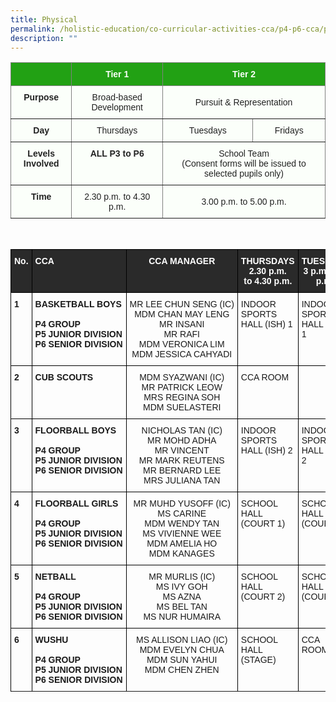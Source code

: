 ```yaml
---
title: Physical
permalink: /holistic-education/co-curricular-activities-cca/p4-p6-cca/physical/
description: ""
---
```

<style type="text/css">
.tg  {border-collapse:collapse;border-spacing:0;}
.tg td{border-color:black;border-style:solid;border-width:1px;font-family:Arial, sans-serif;font-size:14px;
  overflow:hidden;padding:10px 5px;word-break:normal;}
.tg th{border-color:black;border-style:solid;border-width:1px;font-family:Arial, sans-serif;font-size:14px;
  font-weight:normal;overflow:hidden;padding:10px 5px;word-break:normal;}
.tg .tg-j83l{background-color:#FBFFFA;border-color:inherit;color:#222;font-weight:bold;text-align:center;vertical-align:top}
.tg .tg-ug26{background-color:#FBFFFA;border-color:inherit;color:#222;text-align:center;vertical-align:middle}
.tg .tg-5s66{background-color:#22A114;border-color:inherit;color:#FBFFFA;font-weight:bold;text-align:center;vertical-align:top}
</style>



<table class="tg">
<thead>
  <tr>
    <th class="tg-5s66"></th>
    <th class="tg-5s66"><span style="color:#FBFFFA;background-color:#22A114">Tier 1</span></th>
    <th class="tg-5s66" colspan="2"><span style="color:#FBFFFA;background-color:#22A114">Tier 2</span></th>
  </tr>
</thead>
<tbody>
  <tr>
    <td class="tg-j83l">Purpose</td>
    <td class="tg-ug26"><span style="color:#222;background-color:#FBFFFA">Broad-based Development</span></td>
    <td class="tg-ug26" colspan="2"><span style="color:#222;background-color:#FBFFFA">Pursuit &amp; Representation</span></td>
  </tr>
  <tr>
    <td class="tg-j83l">Day</td>
    <td class="tg-ug26"><span style="color:#222;background-color:#FBFFFA">Thursdays</span></td>
    <td class="tg-ug26"><span style="color:#222;background-color:#FBFFFA">Tuesdays</span></td>
    <td class="tg-ug26"><span style="color:#222;background-color:#FBFFFA">Fridays</span></td>
  </tr>
  <tr>
    <td class="tg-j83l">Levels Involved</td>
    <td class="tg-j83l">ALL <span style="color:#222;background-color:#FBFFFA">P3 to P6</span></td>
    <td class="tg-ug26" colspan="2"><span style="color:#222;background-color:#FBFFFA">School Team</span><br>(Consent forms will be issued to selected pupils only)</td>
  </tr>
  <tr>
    <td class="tg-j83l">Time</td>
    <td class="tg-ug26"><span style="color:#222;background-color:#FBFFFA">2.30 p.m. to 4.30 p.m.</span></td>
    <td class="tg-ug26" colspan="2"><span style="color:#222;background-color:#FBFFFA">3.00 p.m. to 5.00 p.m.</span></td>
  </tr>
</tbody>
</table>

<br>

<style type="text/css">
.tg  {border-collapse:collapse;border-spacing:0;}
.tg td{border-color:black;border-style:solid;border-width:1px;font-family:Arial, sans-serif;font-size:14px;
  overflow:hidden;padding:10px 5px;word-break:normal;}
.tg th{border-color:black;border-style:solid;border-width:1px;font-family:Arial, sans-serif;font-size:14px;
  font-weight:normal;overflow:hidden;padding:10px 5px;word-break:normal;}
.tg .tg-1wig{font-weight:bold;text-align:left;vertical-align:top}
.tg .tg-baqh{text-align:center;vertical-align:top}
.tg .tg-3i8o{background-color:#2A2A2A;color:#FFF;font-weight:bold;text-align:left;vertical-align:top}
.tg .tg-fzue{background-color:#2A2A2A;color:#FFF;font-weight:bold;text-align:center;vertical-align:top}
.tg .tg-amwm{font-weight:bold;text-align:center;vertical-align:top}
.tg .tg-0lax{text-align:left;vertical-align:top}
.tg .tg-nrix{text-align:center;vertical-align:middle}
</style>
<table class="tg">
<thead>
  <tr>
    <th class="tg-fzue">No.</th>
    <th class="tg-3i8o">CCA</th>
    <th class="tg-fzue">CCA MANAGER</th>
    <th class="tg-fzue">THURSDAYS<br>2.30 p.m.<br>to 4.30 p.m.</th>
    <th class="tg-fzue">TUESDAYS<br>3 p.m. to 5 p.m.</th>
    <th class="tg-fzue">FRIDAYS<br>3 p.m. to 5 p.m.</th>
  </tr>
</thead>
<tbody>
  <tr>
    <td class="tg-1wig" >1</td>
    <td class="tg-1wig" >BASKETBALL BOYS<br><br><nobr>P4 GROUP<br><nobr>P5 JUNIOR DIVISION<br><nobr>P6 SENIOR DIVISION</td>
    <td class="tg-baqh"> <nobr>MR LEE CHUN SENG (IC)<br>MDM CHAN MAY LENG<br>MR INSANI<br>MR RAFI<br>MDM VERONICA LIM<br>
MDM JESSICA CAHYADI
</td>
    <td class="tg-0lax">INDOOR SPORTS HALL (ISH) 1</td>
    <td class="tg-0lax">INDOOR SPORTS HALL (ISH) 1</td>
    <td class="tg-baqh">INDOOR SPORTS HALL (ISH) 1 </td>
  </tr>
 <tr> </tr>
	  <tr>
    <td class="tg-1wig" >2</td>
    <td class="tg-1wig" >CUB SCOUTS</td>
    <td class="tg-baqh">MDM SYAZWANI (IC)<br>MR PATRICK LEOW<br>MRS REGINA SOH <br>MDM SUELASTERI
</td>
    <td class="tg-0lax">CCA ROOM</td>
    <td class="tg-0lax"> </td>
    <td class="tg-baqh"> </td>
  </tr>
 <tr> </tr>
	  <tr>
    <td class="tg-1wig" >3</td>
    <td class="tg-1wig" >FLOORBALL BOYS<br><br><nobr>P4 GROUP<br><nobr>P5 JUNIOR DIVISION<br><nobr>P6 SENIOR DIVISION</td>
    <td class="tg-baqh"> NICHOLAS TAN (IC)<br>MR MOHD ADHA <br>MR VINCENT<br>MR MARK REUTENS<br>MR BERNARD LEE<br>MRS JULIANA TAN
</td>
    <td class="tg-0lax">INDOOR SPORTS HALL (ISH) 2</td>
    <td class="tg-0lax">INDOOR SPORTS HALL (ISH) 2 </td>
    <td class="tg-baqh">INDOOR SPORTS HALL (ISH) 2 </td>
  </tr>
 <tr> </tr>
	  <tr>
    <td class="tg-1wig" >4</td>
    <td class="tg-1wig" >FLOORBALL GIRLS<br><br><nobr>P4 GROUP<br><nobr>P5 JUNIOR DIVISION<br><nobr>P6 SENIOR DIVISION</td>
    <td class="tg-baqh">MR MUHD YUSOFF (IC)<br>MS CARINE<br>MDM WENDY TAN <br>MS VIVIENNE WEE<br>MDM AMELIA HO<br>MDM KANAGES
</td>
    <td class="tg-0lax">SCHOOL HALL (COURT 1)</td>
    <td class="tg-0lax">SCHOOL HALL (COURT 1) </td>
    <td class="tg-baqh">SCHOOL HALL (COURT 1) </td>
  </tr>
 <tr> </tr>
	  <tr>
    <td class="tg-1wig" >5</td>
    <td class="tg-1wig" >NETBALL<br><br><nobr>P4 GROUP<br><nobr>P5 JUNIOR DIVISION<br><nobr>P6 SENIOR DIVISION</td>
    <td class="tg-baqh">MR MURLIS (IC)<br>MS IVY GOH<br>MS AZNA<br>MS BEL TAN<br>MS NUR HUMAIRA
</td>
    <td class="tg-0lax">SCHOOL HALL (COURT 2)</td>
    <td class="tg-0lax">SCHOOL HALL (COURT 2) </td>
    <td class="tg-baqh"> </td>
  </tr>
 <tr> </tr>
	  <tr>
    <td class="tg-1wig" >6</td>
    <td class="tg-1wig" >WUSHU<br><br><nobr>P4 GROUP<br><nobr>P5 JUNIOR DIVISION<br><nobr>P6 SENIOR DIVISION</td>
    <td class="tg-baqh">MS ALLISON LIAO (IC)<br>MDM EVELYN CHUA <br>MDM SUN YAHUI<br>MDM CHEN ZHEN
</td>
    <td class="tg-0lax">SCHOOL HALL (STAGE)</td>
    <td class="tg-0lax">CCA ROOM </td>
    <td class="tg-baqh"> </td>
  </tr>
 <tr> </tr>

</tbody>
</table>